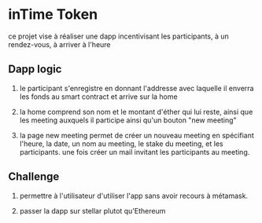 # inTime Token

ce projet vise à réaliser une dapp incentivisant les participants, à un rendez-vous, à arriver à l'heure

## Dapp logic

1. le participant s'enregistre en donnant l'addresse avec laquelle il enverra les fonds au smart contract
et arrive sur la home

2. la home comprend son nom et le montant d'éther qui lui reste, ainsi que les meeting auxquels il participe
ainsi qu'un bouton "new meeting"

3. la page new meeting permet de créer un nouveau meeting en spécifiant l'heure, la date, un nom au meeting, le stake du meeting, et les participants. une fois créer un mail invitant les participants au meeting.

## Challenge

1. permettre à l'utilisateur d'utiliser l'app sans avoir recours à métamask.

2. passer la dapp sur stellar plutot qu'Ethereum

